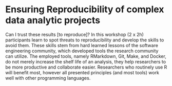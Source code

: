 
<!-- README.md is generated from README.Rmd. Please edit that file -->

# Ensuring Reproducibility of complex data analytic projects

<!-- badges: start -->

<!-- badges: end -->

Can I trust these results \[to reproduce\]? In this workshop (2 x 2h)
participants learn to spot threats to reproducibility and develop the
skills to avoid them. These skills stem from hard learned lessons of the
software engineering community, which developed tools the research
community can utilize. The employed tools, namely RMarkdown, Git, Make,
and Docker, do not merely increase the shelf life of an analysis, they
help researchers to be more productive and collaborate easier.
Researchers who routinely use R will benefit most, however all presented
principles (and most tools) work well with other programming languages.
